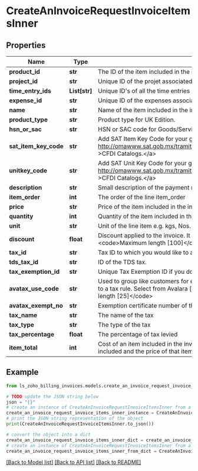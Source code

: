 # CreateAnInvoiceRequestInvoiceItemsInner


## Properties

Name | Type | Description | Notes
------------ | ------------- | ------------- | -------------
**product_id** | **str** | The ID of the item included in the invoice. | 
**project_id** | **str** | Unique ID of the projet associated to an invoice | [optional] 
**time_entry_ids** | **List[str]** | Unique ID&#39;s of all the time entries associated to the linked project | [optional] 
**expense_id** | **str** | Unique ID of the expenses associated | [optional] 
**name** | **str** | Name of the item included in the invoice. | [optional] 
**product_type** | **str** | Product type for UK Edition. | [optional] 
**hsn_or_sac** | **str** | HSN or SAC code for Goods/Services | [optional] 
**sat_item_key_code** | **str** | Add SAT Item Key Code for your goods/services. Download the &lt;a href&#x3D; http://omawww.sat.gob.mx/tramitesyservicios/Paginas/documentos/catCFDI_V_4_07122022.xls  &gt;CFDI Catalogs.&lt;/a&gt; | [optional] 
**unitkey_code** | **str** | Add SAT Unit Key Code for your goods/services. Download the &lt;a href&#x3D; http://omawww.sat.gob.mx/tramitesyservicios/Paginas/documentos/catCFDI_V_4_07122022.xls  &gt;CFDI Catalogs.&lt;/a&gt; | [optional] 
**description** | **str** | Small description of the payment made for the invoice. | [optional] 
**item_order** | **int** | The order of the line item_order | [optional] 
**price** | **str** | Price of the item included in the invoice. | [optional] 
**quantity** | **int** | Quantity of the item included in the invoice. | 
**unit** | **str** | Unit of the line item e.g. kgs, Nos. &lt;code&gt;Maximum length [100]&lt;/code&gt; | [optional] 
**discount** | **float** | Discount applied to the invoice. It can be either in % or in amount. e.g. 12.5% or 190. &lt;code&gt;Maximum length [100]&lt;/code&gt; | [optional] 
**tax_id** | **str** | Tax ID to which you would like to associate with this plan. | [optional] 
**tds_tax_id** | **str** | ID of the TDS tax. | [optional] 
**tax_exemption_id** | **str** | Unique Tax Exemption ID if you dont want to associate a tax to the plan. | [optional] 
**avatax_use_code** | **str** | Used to group like customers for exemption purposes. It is a custom value that links customers to a tax rule. Select from Avalara [standard codes][1] or enter a custom code. &lt;code&gt;Maximum length [25]&lt;/code&gt; | [optional] 
**avatax_exempt_no** | **str** | Exemption certificate number of the customer. &lt;code&gt;Maximum length [25]&lt;/code&gt; | [optional] 
**tax_name** | **str** | The name of the tax | [optional] 
**tax_type** | **str** | The type of the tax | [optional] 
**tax_percentage** | **float** | The  percentage of tax levied | [optional] 
**item_total** | **int** | Cost of an item included in the invoice. This would be the product of quantity of the item included and the price of that item. | [optional] 

## Example

```python
from ls_zoho_billing_invoices.models.create_an_invoice_request_invoice_items_inner import CreateAnInvoiceRequestInvoiceItemsInner

# TODO update the JSON string below
json = "{}"
# create an instance of CreateAnInvoiceRequestInvoiceItemsInner from a JSON string
create_an_invoice_request_invoice_items_inner_instance = CreateAnInvoiceRequestInvoiceItemsInner.from_json(json)
# print the JSON string representation of the object
print(CreateAnInvoiceRequestInvoiceItemsInner.to_json())

# convert the object into a dict
create_an_invoice_request_invoice_items_inner_dict = create_an_invoice_request_invoice_items_inner_instance.to_dict()
# create an instance of CreateAnInvoiceRequestInvoiceItemsInner from a dict
create_an_invoice_request_invoice_items_inner_from_dict = CreateAnInvoiceRequestInvoiceItemsInner.from_dict(create_an_invoice_request_invoice_items_inner_dict)
```
[[Back to Model list]](../README.md#documentation-for-models) [[Back to API list]](../README.md#documentation-for-api-endpoints) [[Back to README]](../README.md)


